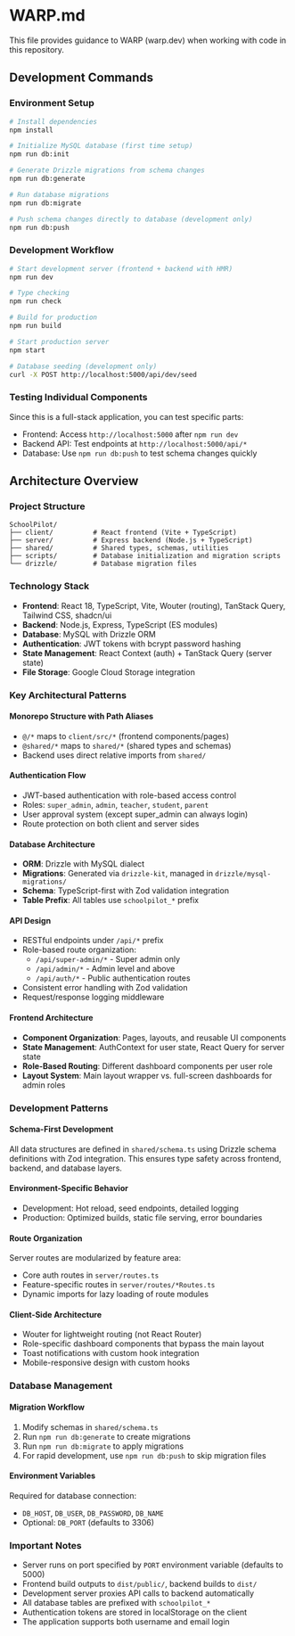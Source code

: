 # WARP.md

This file provides guidance to WARP (warp.dev) when working with code in this repository.

## Development Commands

### Environment Setup
```bash
# Install dependencies
npm install

# Initialize MySQL database (first time setup)
npm run db:init

# Generate Drizzle migrations from schema changes
npm run db:generate

# Run database migrations
npm run db:migrate

# Push schema changes directly to database (development only)
npm run db:push
```

### Development Workflow
```bash
# Start development server (frontend + backend with HMR)
npm run dev

# Type checking
npm run check

# Build for production
npm run build

# Start production server
npm start

# Database seeding (development only)
curl -X POST http://localhost:5000/api/dev/seed
```

### Testing Individual Components
Since this is a full-stack application, you can test specific parts:
- Frontend: Access `http://localhost:5000` after `npm run dev`
- Backend API: Test endpoints at `http://localhost:5000/api/*`
- Database: Use `npm run db:push` to test schema changes quickly

## Architecture Overview

### Project Structure
```
SchoolPilot/
├── client/          # React frontend (Vite + TypeScript)
├── server/          # Express backend (Node.js + TypeScript)  
├── shared/          # Shared types, schemas, utilities
├── scripts/         # Database initialization and migration scripts
└── drizzle/         # Database migration files
```

### Technology Stack
- **Frontend**: React 18, TypeScript, Vite, Wouter (routing), TanStack Query, Tailwind CSS, shadcn/ui
- **Backend**: Node.js, Express, TypeScript (ES modules)
- **Database**: MySQL with Drizzle ORM
- **Authentication**: JWT tokens with bcrypt password hashing
- **State Management**: React Context (auth) + TanStack Query (server state)
- **File Storage**: Google Cloud Storage integration

### Key Architectural Patterns

#### Monorepo Structure with Path Aliases
- `@/*` maps to `client/src/*` (frontend components/pages)
- `@shared/*` maps to `shared/*` (shared types and schemas)
- Backend uses direct relative imports from `shared/`

#### Authentication Flow
- JWT-based authentication with role-based access control
- Roles: `super_admin`, `admin`, `teacher`, `student`, `parent`
- User approval system (except super_admin can always login)
- Route protection on both client and server sides

#### Database Architecture
- **ORM**: Drizzle with MySQL dialect
- **Migrations**: Generated via `drizzle-kit`, managed in `drizzle/mysql-migrations/`
- **Schema**: TypeScript-first with Zod validation integration
- **Table Prefix**: All tables use `schoolpilot_*` prefix

#### API Design
- RESTful endpoints under `/api/*` prefix
- Role-based route organization:
  - `/api/super-admin/*` - Super admin only
  - `/api/admin/*` - Admin level and above
  - `/api/auth/*` - Public authentication routes
- Consistent error handling with Zod validation
- Request/response logging middleware

#### Frontend Architecture
- **Component Organization**: Pages, layouts, and reusable UI components
- **State Management**: AuthContext for user state, React Query for server state
- **Role-Based Routing**: Different dashboard components per user role
- **Layout System**: Main layout wrapper vs. full-screen dashboards for admin roles

### Development Patterns

#### Schema-First Development
All data structures are defined in `shared/schema.ts` using Drizzle schema definitions with Zod integration. This ensures type safety across frontend, backend, and database layers.

#### Environment-Specific Behavior
- Development: Hot reload, seed endpoints, detailed logging
- Production: Optimized builds, static file serving, error boundaries

#### Route Organization
Server routes are modularized by feature area:
- Core auth routes in `server/routes.ts`
- Feature-specific routes in `server/routes/*Routes.ts`
- Dynamic imports for lazy loading of route modules

#### Client-Side Architecture
- Wouter for lightweight routing (not React Router)
- Role-specific dashboard components that bypass the main layout
- Toast notifications with custom hook integration
- Mobile-responsive design with custom hooks

### Database Management

#### Migration Workflow
1. Modify schemas in `shared/schema.ts`
2. Run `npm run db:generate` to create migrations
3. Run `npm run db:migrate` to apply migrations
4. For rapid development, use `npm run db:push` to skip migration files

#### Environment Variables
Required for database connection:
- `DB_HOST`, `DB_USER`, `DB_PASSWORD`, `DB_NAME`
- Optional: `DB_PORT` (defaults to 3306)

### Important Notes
- Server runs on port specified by `PORT` environment variable (defaults to 5000)
- Frontend build outputs to `dist/public/`, backend builds to `dist/`
- Development server proxies API calls to backend automatically
- All database tables are prefixed with `schoolpilot_*`
- Authentication tokens are stored in localStorage on the client
- The application supports both username and email login
